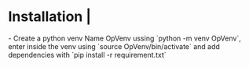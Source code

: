 <h1>Installation |</h1>
- Create a python venv Name OpVenv ussing `python -m venv OpVenv`, enter inside the venv using `source OpVenv/bin/activate` and add dependencies with `pip install -r requirement.txt`
